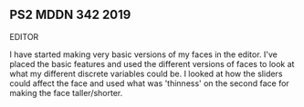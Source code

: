 ## PS2 MDDN 342 2019

EDITOR

I have started making very basic versions of my faces in the editor. I've placed the basic features and used the different versions of faces to look at what my different discrete variables could be. I looked at how the sliders could affect the face and used what was 'thinness' on the second face for making the face taller/shorter. 